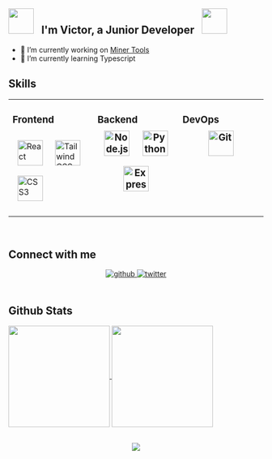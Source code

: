 ## <img src="https://user-images.githubusercontent.com/74038190/213844263-a8897a51-32f4-4b3b-b5c2-e1528b89f6f3.png" width="50px" /> &nbsp; I'm Victor, a Junior Developer &nbsp; <img src="https://user-images.githubusercontent.com/74038190/213844263-a8897a51-32f4-4b3b-b5c2-e1528b89f6f3.png" width="50px" /> 
- 🔭 I’m currently working on [Miner Tools](https://github.com/caicedov/miner-tools) 
- 🌱 I’m currently learning Typescript <br/> 
## Skills 
<table align="center">
<tr><td valign="top" width="33%"> 

### Frontend <div align="center"> 
<a href="https://reactjs.org/" target="_blank"><img style="margin: 10px" src="https://profilinator.rishav.dev/skills-assets/react-original-wordmark.svg" alt="React" height="50" /></a> 
<a href="https://www.tailwindcss.com/" target="_blank"><img style="margin: 10px" src="https://profilinator.rishav.dev/skills-assets/tailwindcss.svg" alt="Tailwind CSS" height="50" /></a> <a href="https://www.w3schools.com/css/" target="_blank"><img style="margin: 10px" src="https://profilinator.rishav.dev/skills-assets/css3-original-wordmark.svg" alt="CSS3" height="50" /></a> 
</div> </td><td valign="top" width="33%"> 

### Backend <div align="center"> <a href="https://nodejs.org/" target="_blank"><img style="margin: 10px" src="https://profilinator.rishav.dev/skills-assets/nodejs-original-wordmark.svg" alt="Node.js" height="50" /></a> <a href="https://www.python.org/" target="_blank"><img style="margin: 10px" src="https://profilinator.rishav.dev/skills-assets/python-original.svg" alt="Python" height="50" /></a> <a href="https://expressjs.com/" target="_blank"><img style="margin: 10px" src="https://profilinator.rishav.dev/skills-assets/express-original-wordmark.svg" alt="Express.js" height="50" /></a> </div> </td><td valign="top" width="33%"> 

### DevOps <div align="center"> <a href="https://github.com/" target="_blank"><img style="margin: 10px" src="https://profilinator.rishav.dev/skills-assets/git-scm-icon.svg" alt="Git" height="50" /></a> </div> </td></tr>
</table>

<br/> 

## Connect with me 

<div align="center"> <a href="https://github.com/caicedov" target="_blank"> <img src=https://img.shields.io/badge/github-%2324292e.svg?&style=for-the-badge&logo=github&logoColor=white alt=github style="margin-bottom: 5px;" /> </a> <a href="https://twitter.com/soyelparce_" target="_blank"> <img src=https://img.shields.io/badge/twitter-%2300acee.svg?&style=for-the-badge&logo=twitter&logoColor=white alt=twitter style="margin-bottom: 5px;" /> </a> </div> 

<br/> 

## Github Stats
<a href="https://github.com/anuraghazra/github-readme-stats"> <img height=200 align="center" src="https://github-readme-stats.vercel.app/api?username=caicedov" /> </a> <a href="https://github.com/anuraghazra/github-readme-stats"> <img height=200 align="center" src="https://github-readme-stats.vercel.app/api/top-langs?username=caicedov&layout=compact&langs_count=8&card_width=380" /> </a> <br/> <br/> <div align="center"> <img src="https://komarev.com/ghpvc/?username=caicedov&&style=flat-square" align="center" /> </div>
<br/> 

<div align="center"></div> 

<br />  

